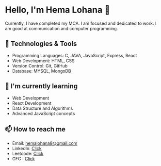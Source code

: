 
# Hello, I'm Hema Lohana 👋

 Currently, I have completed my MCA. I am focused and dedicated to work. I am good at communication and computer programming.

## 🚀 Technologies & Tools

- Programming Languages: C, JAVA, JavaScript, Express, React
- Web Development: HTML, CSS
- Version Control: Git, GitHub
- Database: MYSQL, MongoDB

## 🌱 I'm currently learning

- Web Development
- React Development
- Data Structure and Algorithms
- Advanced JavaScript concepts

## 📫 How to reach me

- Email: hemalohana8@gmail.com
- LinkedIn: [Click](https://www.linkedin.com/in/hema-lohana-261209216/)
- Leetcode: [Click](https://leetcode.com/HemaLohana2000/)
- GFG     : [Click](https://www.geeksforgeeks.org/)






